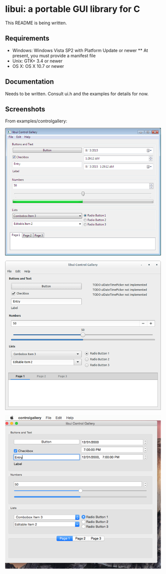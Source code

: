 # libui: a portable GUI library for C

This README is being written.

## Requirements

* Windows: Windows Vista SP2 with Platform Update or newer
** At present, you must provide a manifest file
* Unix: GTK+ 3.4 or newer
* OS X: OS X 10.7 or newer

## Documentation

Needs to be written. Consult ui.h and the examples for details for now.

## Screenshots

From examples/controlgallery:

![Windows](examples/controlgallery/windows.png)

![Unix](examples/controlgallery/unix.png)

![OS X](examples/controlgallery/darwin.png)
